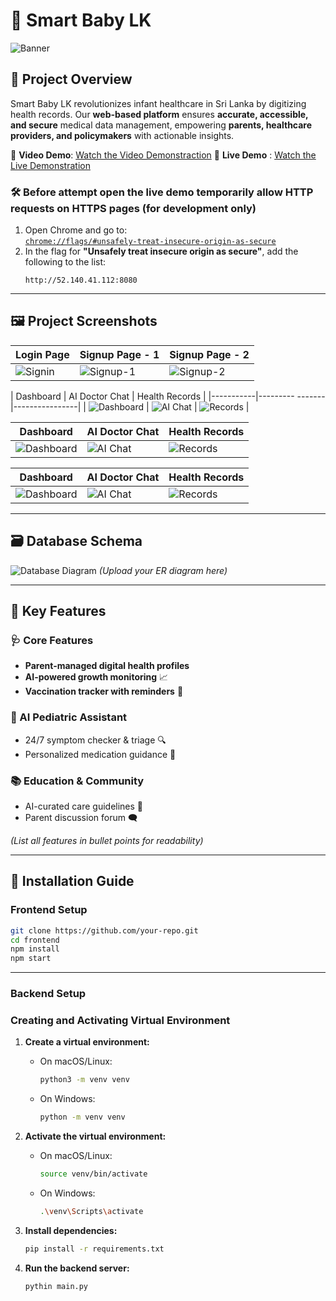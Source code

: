 # 📌 Smart Baby LK


![Banner](https://github.com/user-attachments/assets/9713ad28-915a-4860-bd6f-3e8afd5a743c)

## 🏥 Project Overview
Smart Baby LK revolutionizes infant healthcare in Sri Lanka by digitizing health records. Our **web-based platform** ensures **accurate, accessible, and secure** medical data management, empowering **parents, healthcare providers, and policymakers** with actionable insights. 

🔗 **Video Demo**: [Watch the Video Demonstraction](https://drive.google.com/file/d/1HF6YnXnPwD6rbRoZwCZI1V4LputIrp2B/view?usp=drive_link)
🔗 **Live Demo** : [Watch the Live Demonstration](https://smartbabylk.vercel.app/)

### 🛠️ Before attempt open the live demo temporarily allow HTTP requests on HTTPS pages (for development only)
1. Open Chrome and go to:  
   [`chrome://flags/#unsafely-treat-insecure-origin-as-secure`](chrome://flags/#unsafely-treat-insecure-origin-as-secure)
2. In the flag for **"Unsafely treat insecure origin as secure"**, add the following to the list:
   ```http
   http://52.140.41.112:8080

---

## 🖼️ Project Screenshots
| Login Page | Signup Page - 1 | Signup Page - 2 |
|------------|-----------------|-----------------|
| ![Signin](https://github.com/user-attachments/assets/6b1d23ff-a2e7-4cea-8c74-c1206d1af1d3) | ![Signup-1](https://github.com/user-attachments/assets/025405dd-0127-4974-9a68-bc7313ad137e) | ![Signup-2](https://github.com/user-attachments/assets/00419176-7399-4407-a16f-bcab0f25d7f0) |

| Dashboard | AI Doctor Chat | Health Records |
|-----------|---------
-------|----------------|
| ![Dashboard](https://via.placeholder.com/300x200?text=Dashboard) | ![AI Chat](https://via.placeholder.com/300x200?text=AI+Doctor) | ![Records](https://via.placeholder.com/300x200?text=Health+Data) |

| Dashboard | AI Doctor Chat | Health Records |
|-----------|----------------|----------------|
| ![Dashboard](https://via.placeholder.com/300x200?text=Dashboard) | ![AI Chat](https://via.placeholder.com/300x200?text=AI+Doctor) | ![Records](https://via.placeholder.com/300x200?text=Health+Data) |

| Dashboard | AI Doctor Chat | Health Records |
|-----------|----------------|----------------|
| ![Dashboard](https://via.placeholder.com/300x200?text=Dashboard) | ![AI Chat](https://via.placeholder.com/300x200?text=AI+Doctor) | ![Records](https://via.placeholder.com/300x200?text=Health+Data) |

---

## 🗃️ Database Schema
![Database Diagram](https://via.placeholder.com/600x400?text=Database+Schema+Image) *(Upload your ER diagram here)*

---

## 🚀 Key Features
### 🩺 Core Features
- **Parent-managed digital health profiles**
- **AI-powered growth monitoring** 📈
- **Vaccination tracker with reminders** 💉

### 🤖 AI Pediatric Assistant
- 24/7 symptom checker & triage 🔍
- Personalized medication guidance 💊

### 📚 Education & Community
- AI-curated care guidelines 📝
- Parent discussion forum 🗨️

*(List all features in bullet points for readability)*

---

## 🔨 Installation Guide
### Frontend Setup
   ```bash
   git clone https://github.com/your-repo.git
   cd frontend
   npm install
   npm start
   ```
---


### Backend Setup
### Creating and Activating Virtual Environment

1. **Create a virtual environment:**

   - On macOS/Linux:
     ```bash
     python3 -m venv venv
     ```

   - On Windows:
     ```bash
     python -m venv venv
     ```

2. **Activate the virtual environment:**

   - On macOS/Linux:
     ```bash
     source venv/bin/activate
     ```

   - On Windows:
     ```bash
     .\venv\Scripts\activate
     ```

3. **Install dependencies:**
   ```bash
   pip install -r requirements.txt
   ```

4. **Run the backend server:**
   ```
   pythin main.py
   ```
   
